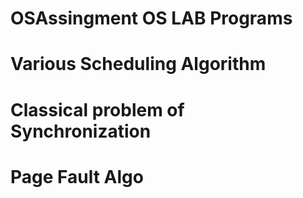 # OSAssingment OS LAB Programs

# Various Scheduling Algorithm

# Classical problem of Synchronization

# Page Fault Algo
